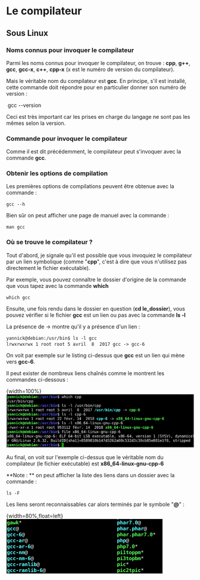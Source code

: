 # Le compilateur

## Sous Linux

### Noms connus pour invoquer le compilateur

Parmi les noms connus pour invoquer le compilateur, on trouve :
**cpp**, **g++**, **gcc**, **gcc-x**, **c++**, **cpp-x** (x est le numéro de version du compilateur). 

Mais le véritable nom du compilateur est **gcc**. En principe, s'il est installé, cette commande doit répondre pour en particulier donner son numéro de version :

​    gcc --version

Ceci est très important car les prises en charge du langage ne sont pas les mêmes selon la version.

### Commande pour invoquer le compilateur

Comme il est dit précédemment,  le compilateur peut s'invoquer avec la commande **gcc**.

### Obtenir les options de compilation

Les premières options de compilations peuvent être obtenue avec la commande :

    gcc --h

Bien sûr on peut afficher une page de manuel avec la commande :

    man gcc

### Où se trouve le compilateur ?

Tout d'abord, je signale qu'il est possible que vous invoquiez le compilateur par un lien symbolique (comme "**cpp**", c'est à dire que vous n'utilisez pas directement le fichier exécutable).

Par exemple, vous pouvez connaître le dossier d'origine de la commande que vous tapez avec la commande **which**

    which gcc

Ensuite, une fois rendu dans le dossier en question (**cd le_dossier**), vous pouvez vérifier si le fichier **gcc** est un lien ou pas avec la commande **ls -l**

La présence de -> montre qu'il y a présence d'un lien :

    yannick@debian:/usr/bin$ ls -l gcc
    lrwxrwxrwx 1 root root 5 avril  8  2017 gcc -> gcc-6

On voit par exemple sur le listing ci-dessus que **gcc** est un lien qui mène vers **gcc-6**.

Il peut exister de nombreux liens chaînés comme le montrent les commandes ci-dessous :

{width=100%}
![Recherche lien commande cpp](images/chap1/compilateur/which_cpp.png)

Au final, on voit sur l'exemple ci-dessus que le véritable nom du compilateur (le fichier exécutable) est **x86_64-linux-gnu-cpp-6**  

**Note : **  on peut afficher la liste des liens dans un dossier avec la commande  :

    ls -F

Les liens seront reconnaissables car alors terminés par le symbole "**@**" :

{width=80%,float=left}
![Affichage des liens symboliques](images/chap1/compilateur/ls-F.png "Affichage des liens symboliques")


